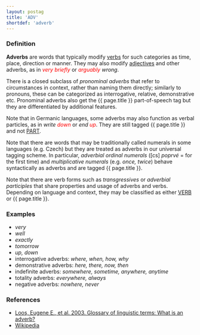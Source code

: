 ```yaml
---
layout: postag
title: 'ADV'
shortdef: 'adverb'
---
```


### Definition

**Adverbs** are words that typically modify <a href="VERB.html">verbs</a> for such categories as time, place, direction or manner. They may also modify <a href="ADJ.html">adjectives</a> and other adverbs, as in _<span style='color:red'>very briefly</span>_ or _<span style='color:red'>arguably</span> wrong_.

There is a closed subclass of _pronominal adverbs_ that refer to circumstances in context, rather than naming them directly; similarly to pronouns, these can be categorized as interrogative, relative, demonstrative etc. Pronominal adverbs also get the {{ page.title }} part-of-speech tag but they are differentiated by additional features.

Note that in Germanic languages, some adverbs may also function as verbal particles, as in _write <span style='color:red'>down</span>_ or _end <span style='color:red'>up</span>_. They are still tagged {{ page.title }} and not <a href="PART.html">PART</a>.

Note that there are words that may be traditionally called numerals in some languages (e.g. Czech) but they are treated as adverbs in our universal tagging scheme. In particular, _adverbial ordinal numerals_ ([cs] _poprvé_ = for the first time) and _multiplicative numerals_ (e.g. _once, twice_) behave syntactically as adverbs and are tagged {{ page.title }}.

Note that there are verb forms such as _transgressives_ or _adverbial participles_ that share properties and usage of adverbs and verbs. Depending on language and context, they may be classified as either <a href="VERB.html">VERB</a> or {{ page.title }}.

### Examples

* _very_
* _well_
* _exactly_
* _tomorrow_
* _up, down_
* interrogative adverbs: _where, when, how, why_
* demonstrative adverbs: _here, there, now, then_
* indefinite adverbs: _somewhere, sometime, anywhere, anytime_
* totality adverbs: _everywhere, always_
* negative adverbs: _nowhere, never_

### References

* <a href="http://www-01.sil.org/linguistics/GlossaryOfLinguisticTerms/WhatIsAnAdverbLinguistics.htm">Loos, Eugene E., et al. 2003. Glossary of linguistic terms: What is an adverb?</a>
* <a href="http://en.wikipedia.org/wiki/Adverb">Wikipedia</a>
